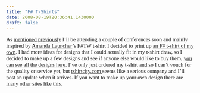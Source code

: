 ```yaml
---
title: "F# T-Shirts"
date: 2008-08-19T20:36:41.1430000
draft: false
---
```


<span style="FONT-SIZE: 11pt; FONT-FAMILY: 'Calibri','sans-serif'; mso-ascii-theme-font: minor-latin; mso-fareast-font-family: Calibri; mso-fareast-theme-font: minor-latin; mso-hansi-theme-font: minor-latin; mso-bidi-font-family: 'Times New Roman'; mso-bidi-theme-font: minor-bidi; mso-fareast-language: EN-US; mso-ansi-language: EN-GB; mso-bidi-language: AR-SA">As <a href="http://www.strangelights.com/blog/archive/2008/08/19/1622.aspx">mentioned previously</a> I’ll be attending a couple of conferences soon and mainly inspired by <a href="http://www.pandamonial.com/">Amanda Launcher</a>’s F#TW t-shirt I decided to print up <a href="http://www.shirtcity.com/myshirtshop/merchandising/690615/t-shirtshop.html/email_empfehlung=True&amp;actual_merchant_article_serial_number=1&amp;backjump_page=1">an F# t-shirt of my own</a>. I had more ideas for designs that I could actually fit in my t-shirt draw, so I decided to make up a few designs and see if anyone else would like to buy them, <a href="http://strangelights.shirtcity.com">you can see all the designs here</a>. I’ve only just ordered my t-shirt and so I can’t vouch for the quality or service yet, but <a href="http://www.shirtcity.com">tshirtcity.com </a>seems like a serious company and I’ll post an update when it arrives. If you want to make up your own design there are <a href="http://www.allmyshirts.com">many</a> <a href="http://www.vistaprint.co.uk">other</a> <a href="http://www.customink.com/">sites</a> <a href="http://www.zazzle.com/custom/tshirts">like</a> <a href="http://www.sonicshack.com/">this</a>.</span>
